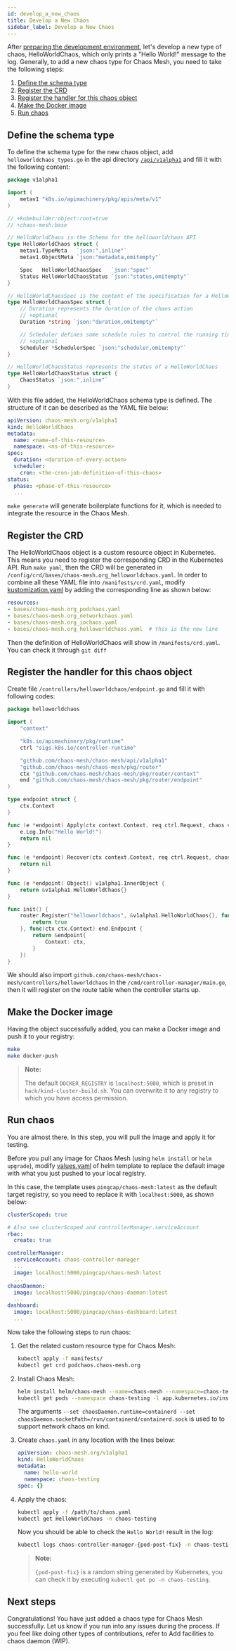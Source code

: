 ```yaml
---
id: develop_a_new_chaos 
title: Develop a New Chaos
sidebar_label: Develop a New Chaos
---
```


After [preparing the development environment](setup_env.md), let's develop a new type of chaos, HelloWorldChaos, which only prints a "Hello World!" message to the log. Generally, to add a new chaos type for Chaos Mesh, you need to take the following steps:

1. [Define the schema type](#define-the-schema-type)
2. [Register the CRD](#register-the-crd)
3. [Register the handler for this chaos object](#register-the-handler-for-this-chaos-object)
4. [Make the Docker image](#make-the-docker-image)
5. [Run chaos](#run-chaos)

## Define the schema type

To define the schema type for the new chaos object, add `helloworldchaos_types.go` in the api directory [`/api/v1alpha1`](https://github.com/chaos-mesh/chaos-mesh/tree/master/api/v1alpha1) and fill it with the following content:

```go
package v1alpha1

import (
	metav1 "k8s.io/apimachinery/pkg/apis/meta/v1"
)

// +kubebuilder:object:root=true
// +chaos-mesh:base

// HelloWorldChaos is the Schema for the helloworldchaos API
type HelloWorldChaos struct {
	metav1.TypeMeta   `json:",inline"`
	metav1.ObjectMeta `json:"metadata,omitempty"`

	Spec   HelloWorldChaosSpec   `json:"spec"`
	Status HelloWorldChaosStatus `json:"status,omitempty"`
}

// HelloWorldChaosSpec is the content of the specification for a HelloWorldChaos
type HelloWorldChaosSpec struct {
	// Duration represents the duration of the chaos action
	// +optional
	Duration *string `json:"duration,omitempty"`

	// Scheduler defines some schedule rules to control the running time of the chaos experiment about time.
	// +optional
	Scheduler *SchedulerSpec `json:"scheduler,omitempty"`
}

// HelloWorldChaosStatus represents the status of a HelloWorldChaos
type HelloWorldChaosStatus struct {
	ChaosStatus `json:",inline"`
}
```

With this file added, the HelloWorldChaos schema type is defined. The structure of it can be described as the YAML file below:

```yaml
apiVersion: chaos-mesh.org/v1alpha1
kind: HelloWorldChaos
metadata:
  name: <name-of-this-resource>
  namespace: <ns-of-this-resource>
spec:
  duration: <duration-of-every-action>
  scheduler:
    cron: <the-cron-job-definition-of-this-chaos>
status:
  phase: <phase-of-this-resource>
  ...
```

`make generate` will generate boilerplate functions for it, which is needed to integrate the resource in the Chaos Mesh.

## Register the CRD

The HelloWorldChaos object is a custom resource object in Kubernetes. This means you need to register the corresponding CRD in the Kubernetes API. Run `make yaml`, then the CRD will be generated in `/config/crd/bases/chaos-mesh.org_helloworldchaos.yaml`. In order to combine all these YAML file into `/manifests/crd.yaml`, modify [kustomization.yaml](https://github.com/chaos-mesh/chaos-mesh/blob/master/config/crd/kustomization.yaml) by adding the corresponding line as shown below:

```yaml
resources:
- bases/chaos-mesh.org_podchaos.yaml
- bases/chaos-mesh.org_networkchaos.yaml
- bases/chaos-mesh.org_iochaos.yaml
- bases/chaos-mesh.org_helloworldchaos.yaml  # this is the new line
```

Then the definition of HelloWorldChaos will show in `/manifests/crd.yaml`. You can check it through `git diff`

## Register the handler for this chaos object

Create file `/controllers/helloworldchaos/endpoint.go` and fill it with following codes:

```go
package helloworldchaos

import (
	"context"

	"k8s.io/apimachinery/pkg/runtime"
	ctrl "sigs.k8s.io/controller-runtime"

	"github.com/chaos-mesh/chaos-mesh/api/v1alpha1"
	"github.com/chaos-mesh/chaos-mesh/pkg/router"
	ctx "github.com/chaos-mesh/chaos-mesh/pkg/router/context"
	end "github.com/chaos-mesh/chaos-mesh/pkg/router/endpoint"
)

type endpoint struct {
	ctx.Context
}

func (e *endpoint) Apply(ctx context.Context, req ctrl.Request, chaos v1alpha1.InnerObject) error {
	e.Log.Info("Hello World!")
	return nil
}

func (e *endpoint) Recover(ctx context.Context, req ctrl.Request, chaos v1alpha1.InnerObject) error {
	return nil
}

func (e *endpoint) Object() v1alpha1.InnerObject {
	return &v1alpha1.HelloWorldChaos{}
}

func init() {
	router.Register("helloworldchaos", &v1alpha1.HelloWorldChaos{}, func(obj runtime.Object) bool {
		return true
	}, func(ctx ctx.Context) end.Endpoint {
		return &endpoint{
			Context: ctx,
		}
	})
}
```

We should also import `github.com/chaos-mesh/chaos-mesh/controllers/helloworldchaos` in the `/cmd/controller-manager/main.go`, then it will register on the route table when the controller starts up.

## Make the Docker image

Having the object successfully added, you can make a Docker image and push it to your registry:

```bash
make
make docker-push
```

> **Note:**
>
> The default `DOCKER_REGISTRY` is `localhost:5000`, which is preset in `hack/kind-cluster-build.sh`. You can overwrite it to any registry to which you have access permission.

## Run chaos

You are almost there. In this step, you will pull the image and apply it for testing.

Before you pull any image for Chaos Mesh (using `helm install` or `helm upgrade`), modify [values.yaml](https://github.com/chaos-mesh/chaos-mesh/blob/master/helm/chaos-mesh/values.yaml) of helm template to replace the default image with what you just pushed to your local registry.

In this case, the template uses `pingcap/chaos-mesh:latest` as the default target registry, so you need to replace it with `localhost:5000`, as shown below:

```yaml
clusterScoped: true

# Also see clusterScoped and controllerManager.serviceAccount
rbac:
  create: true

controllerManager:
  serviceAccount: chaos-controller-manager
  ...
  image: localhost:5000/pingcap/chaos-mesh:latest
  ...
chaosDaemon:
  image: localhost:5000/pingcap/chaos-daemon:latest
  ...
dashboard:
  image: localhost:5000/pingcap/chaos-dashboard:latest
  ...
```

Now take the following steps to run chaos:

1. Get the related custom resource type for Chaos Mesh:

    ```bash
    kubectl apply -f manifests/
    kubectl get crd podchaos.chaos-mesh.org
    ```

2. Install Chaos Mesh:

    ```bash
    helm install helm/chaos-mesh --name=chaos-mesh --namespace=chaos-testing --set chaosDaemon.runtime=containerd --set chaosDaemon.socketPath=/run/containerd/containerd.sock
    kubectl get pods --namespace chaos-testing -l app.kubernetes.io/instance=chaos-mesh
    ```

    The arguments `--set chaosDaemon.runtime=containerd --set chaosDaemon.socketPath=/run/containerd/containerd.sock` is used to to support network chaos on kind.

3. Create `chaos.yaml` in any location with the lines below:

    ```yaml
    apiVersion: chaos-mesh.org/v1alpha1
    kind: HelloWorldChaos
    metadata:
      name: hello-world
      namespace: chaos-testing
    spec: {}
    ```

4. Apply the chaos:

    ```bash
    kubectl apply -f /path/to/chaos.yaml
    kubectl get HelloWorldChaos -n chaos-testing
    ```

    Now you should be able to check the `Hello World!` result in the log:

    ```bash
    kubectl logs chaos-controller-manager-{pod-post-fix} -n chaos-testing
    ```

    > **Note:**
    >
    > `{pod-post-fix}` is a random string generated by Kubernetes, you can check it by executing `kubectl get po -n chaos-testing`.

## Next steps

Congratulations! You have just added a chaos type for Chaos Mesh successfully. Let us know if you run into any issues during the process. If you feel like doing other types of contributions, refer to Add facilities to chaos daemon (WIP).
